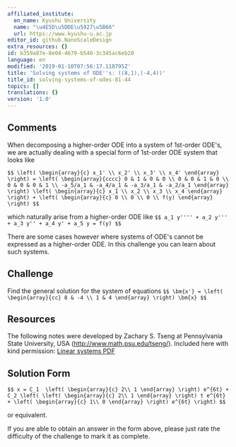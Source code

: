 ```yaml
---
affiliated_institute:
  en_name: Kyushu University
  name: "\u4E5D\u5DDE\u5927\u5B66"
  url: https://www.kyushu-u.ac.jp
editor_id: github.NanoScaleDesign
extra_resources: {}
id: b359a87e-8e04-4679-b540-3c345ac6eb20
language: en
modified: '2019-01-10T07:56:17.118795Z'
title: 'Solving systems of ODE''s: ((8,1),(-4,4))'
title_id: solving-systems-of-odes-81-44
topics: []
translations: {}
version: '1.0'
---
```


## Comments
When decomposing a higher-order ODE into a system of 1st-order ODE's, we are actually dealing with a special form of 1st-order ODE system that looks like

`$$
     \left(
        \begin{array}{c}
            x_1' \\ x_2' \\ x_3' \\ x_4'
        \end{array}
    \right)
    =
     \left(
        \begin{array}{cccc}
            0 & 1 & 0 & 0 \\
            0 & 0 & 1 & 0 \\
            0 & 0 & 0 & 1 \\
            -a_5/a_1 & -a_4/a_1 & -a_3/a_1 & -a_2/a_1
        \end{array}
    \right)
     \left(
        \begin{array}{c}
            x_1 \\ x_2 \\ x_3 \\ x_4
        \end{array}
    \right)
    +
     \left(
        \begin{array}{c}
            0 \\ 0 \\ 0 \\ f(y)
        \end{array}
    \right)
$$`

which naturally arise from a higher-order ODE like
`$$
    a_1 y'''' + a_2 y''' + a_3 y'' + a_4 y' + a_5 y = f(y)
$$`

There are some cases however where systems of ODE's cannot be expressed as a higher-order ODE. In this challenge you can learn about such systems.


## Challenge
Find the general solution for the system of equations
`$$
  \bm{x'} = \left(
    \begin{array}{cc}
      8 & -4 \\
      1 & 4
    \end{array}
  \right) \bm{x}
$$`


## Resources
The following notes were developed by Zachary S. Tseng at Pennsylvania State University, USA (http://www.math.psu.edu/tseng/). Included here with kind permission: [Linear systems PDF](/api/v0/teachers/github.NanoScaleDesign/resources/public/09ba0257-3988-478d-b407-3ffa69aef12c.pdf/09ba0257-3988-478d-b407-3ffa69aef12c.pdf)


## Solution Form

`$$
x = C_1 
    \left(
        \begin{array}{c}
            2\\
            1
        \end{array}
    \right)
    e^{6t} +
    C_2
    \left(
        \left(
            \begin{array}{c}
                2\\
                1
            \end{array}
        \right)
            t e^{6t} +
        \left(
            \begin{array}{c}
                1\\
                0
            \end{array}
            \right)
        e^{6t}
    \right)
$$`

or equivalent.

If you are able to obtain an answer in the form above, please just rate the difficulty of the challenge to mark it as complete.
